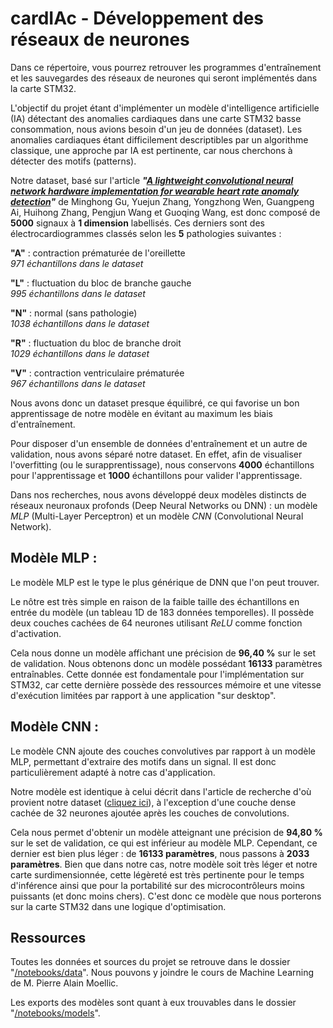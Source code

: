 # cardIAc - Développement des réseaux de neurones

Dans ce répertoire, vous pourrez retrouver les programmes d'entraînement et les sauvegardes des réseaux de neurones qui seront implémentés dans la carte STM32.

L'objectif du projet étant d'implémenter un modèle d'intelligence artificielle (IA) détectant des anomalies cardiaques dans une carte STM32 basse consommation, nous avions besoin d'un jeu de données (dataset). Les anomalies cardiaques étant difficilement descriptibles par un algorithme classique, une approche par IA est pertinente, car nous cherchons à détecter des motifs (patterns).

Notre dataset, basé sur l'article ***"[A lightweight convolutional neural network hardware implementation for wearable heart rate anomaly detection](./dataset_publications/ECGClassification1.pdf)"*** de Minghong Gu, Yuejun Zhang, Yongzhong Wen, Guangpeng Ai, Huihong Zhang, Pengjun Wang et Guoqing Wang, est donc composé de **5000** signaux à **1 dimension** labellisés. Ces derniers sont des électrocardiogrammes classés selon les **5** pathologies suivantes :

**"A"** : contraction prématurée de l'oreillette  
    *971 échantillons dans le dataset*

**"L"** : fluctuation du bloc de branche gauche  
    *995 échantillons dans le dataset*

**"N"** : normal (sans pathologie)  
    *1038 échantillons dans le dataset*

**"R"** : fluctuation du bloc de branche droit  
    *1029 échantillons dans le dataset*

**"V"** : contraction ventriculaire prématurée  
    *967 échantillons dans le dataset*

Nous avons donc un dataset presque équilibré, ce qui favorise un bon apprentissage de notre modèle en évitant au maximum les biais d'entraînement.

Pour disposer d'un ensemble de données d'entraînement et un autre de validation, nous avons séparé notre dataset. En effet, afin de visualiser l'overfitting (ou le surapprentissage), nous conservons **4000** échantillons pour l'apprentissage et **1000** échantillons pour valider l'apprentissage.

Dans nos recherches, nous avons développé deux modèles distincts de réseaux neuronaux profonds (Deep Neural Networks ou DNN) : un modèle *MLP* (Multi-Layer Perceptron) et un modèle *CNN* (Convolutional Neural Network).

## Modèle MLP :

Le modèle MLP est le type le plus générique de DNN que l'on peut trouver.

Le nôtre est très simple en raison de la faible taille des échantillons en entrée du modèle (un tableau 1D de 183 données temporelles). Il possède deux couches cachées de 64 neurones utilisant *ReLU* comme fonction d'activation.

Cela nous donne un modèle affichant une précision de **96,40 %** sur le set de validation. Nous obtenons donc un modèle possédant **16133** paramètres entraînables. Cette donnée est fondamentale pour l'implémentation sur STM32, car cette dernière possède des ressources mémoire et une vitesse d'exécution limitées par rapport à une application "sur desktop".

## Modèle CNN :

Le modèle CNN ajoute des couches convolutives par rapport à un modèle MLP, permettant d'extraire des motifs dans un signal. Il est donc particulièrement adapté à notre cas d'application.

Notre modèle est identique à celui décrit dans l'article de recherche d'où provient notre dataset ([cliquez ici](./dataset_publications/ECGClassification1.pdf)), à l'exception d'une couche dense cachée de 32 neurones ajoutée après les couches de convolutions.

Cela nous permet d'obtenir un modèle atteignant une précision de **94,80 %** sur le set de validation, ce qui est inférieur au modèle MLP. Cependant, ce dernier est bien plus léger : de **16133 paramètres**, nous passons à **2033 paramètres**. Bien que dans notre cas, notre modèle soit très léger et notre carte surdimensionnée, cette légèreté est très pertinente pour le temps d'inférence ainsi que pour la portabilité sur des microcontrôleurs moins puissants (et donc moins chers). C'est donc ce modèle que nous porterons sur la carte STM32 dans une logique d'optimisation.

## Ressources

Toutes les données et sources du projet se retrouve dans le 
dossier "[/notebooks/data](./notebooks/data/)". Nous pouvons y joindre le cours de Machine Learning de M. Pierre Alain Moellic.

Les exports des modèles sont quant à eux trouvables dans le dossier "[/notebooks/models](./notebooks/models/)". 